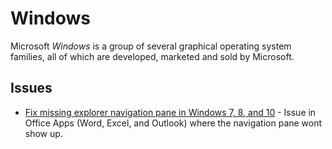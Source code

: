 # Windows

Microsoft <dfn>Windows</dfn> is a group of several graphical operating system families, all of which are developed, marketed and sold by Microsoft.

## Issues

-   [Fix missing explorer navigation pane in Windows 7, 8, and 10](https://www.thewindowsclub.com/explorer-navigation-pane-missing-windows) - Issue in Office Apps (Word, Excel, and Outlook) where the navigation pane wont show up.
